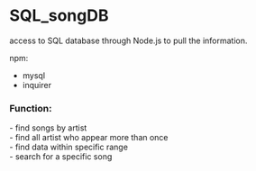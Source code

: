 # SQL_songDB

access to SQL database through Node.js to pull the information.
 
npm:<br>
+ mysql
+ inquirer

<h3>Function:</h3>
- find songs by artist <br>
- find all artist who appear more than once <br>
- find data within specific range <br>
- search for a specific song <br>
